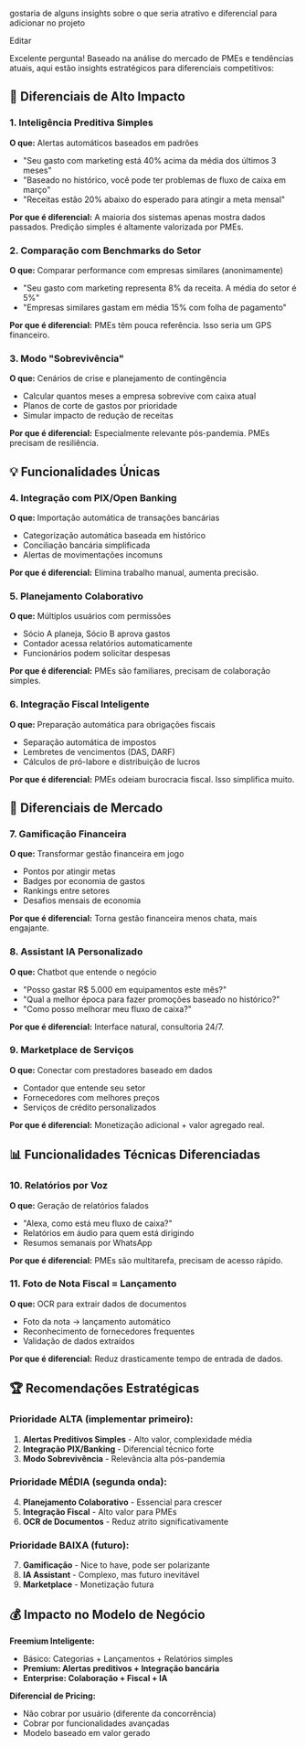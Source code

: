 gostaria de alguns insights sobre o que seria atrativo e diferencial para adicionar no projeto

Editar

Excelente pergunta! Baseado na análise do mercado de PMEs e tendências atuais, aqui estão insights estratégicos para diferenciais competitivos:

## 🚀 Diferenciais de Alto Impacto

### **1. Inteligência Preditiva Simples**

**O que:** Alertas automáticos baseados em padrões

- "Seu gasto com marketing está 40% acima da média dos últimos 3 meses"
- "Baseado no histórico, você pode ter problemas de fluxo de caixa em março"
- "Receitas estão 20% abaixo do esperado para atingir a meta mensal"

**Por que é diferencial:** A maioria dos sistemas apenas mostra dados passados. Predição simples é altamente valorizada por PMEs.

### **2. Comparação com Benchmarks do Setor**

**O que:** Comparar performance com empresas similares (anonimamente)

- "Seu gasto com marketing representa 8% da receita. A média do setor é 5%"
- "Empresas similares gastam em média 15% com folha de pagamento"

**Por que é diferencial:** PMEs têm pouca referência. Isso seria um GPS financeiro.

### **3. Modo "Sobrevivência"**

**O que:** Cenários de crise e planejamento de contingência

- Calcular quantos meses a empresa sobrevive com caixa atual
- Planos de corte de gastos por prioridade
- Simular impacto de redução de receitas

**Por que é diferencial:** Especialmente relevante pós-pandemia. PMEs precisam de resiliência.

## 💡 Funcionalidades Únicas

### **4. Integração com PIX/Open Banking**

**O que:** Importação automática de transações bancárias

- Categorização automática baseada em histórico
- Conciliação bancária simplificada
- Alertas de movimentações incomuns

**Por que é diferencial:** Elimina trabalho manual, aumenta precisão.

### **5. Planejamento Colaborativo**

**O que:** Múltiplos usuários com permissões

- Sócio A planeja, Sócio B aprova gastos
- Contador acessa relatórios automaticamente
- Funcionários podem solicitar despesas

**Por que é diferencial:** PMEs são familiares, precisam de colaboração simples.

### **6. Integração Fiscal Inteligente**

**O que:** Preparação automática para obrigações fiscais

- Separação automática de impostos
- Lembretes de vencimentos (DAS, DARF)
- Cálculos de pró-labore e distribuição de lucros

**Por que é diferencial:** PMEs odeiam burocracia fiscal. Isso simplifica muito.

## 🎯 Diferenciais de Mercado

### **7. Gamificação Financeira**

**O que:** Transformar gestão financeira em jogo

- Pontos por atingir metas
- Badges por economia de gastos
- Rankings entre setores
- Desafios mensais de economia

**Por que é diferencial:** Torna gestão financeira menos chata, mais engajante.

### **8. Assistant IA Personalizado**

**O que:** Chatbot que entende o negócio

- "Posso gastar R$ 5.000 em equipamentos este mês?"
- "Qual a melhor época para fazer promoções baseado no histórico?"
- "Como posso melhorar meu fluxo de caixa?"

**Por que é diferencial:** Interface natural, consultoria 24/7.

### **9. Marketplace de Serviços**

**O que:** Conectar com prestadores baseado em dados

- Contador que entende seu setor
- Fornecedores com melhores preços
- Serviços de crédito personalizados

**Por que é diferencial:** Monetização adicional + valor agregado real.

## 📊 Funcionalidades Técnicas Diferenciadas

### **10. Relatórios por Voz**

**O que:** Geração de relatórios falados

- "Alexa, como está meu fluxo de caixa?"
- Relatórios em áudio para quem está dirigindo
- Resumos semanais por WhatsApp

**Por que é diferencial:** PMEs são multitarefa, precisam de acesso rápido.

### **11. Foto de Nota Fiscal = Lançamento**

**O que:** OCR para extrair dados de documentos

- Foto da nota → lançamento automático
- Reconhecimento de fornecedores frequentes
- Validação de dados extraídos

**Por que é diferencial:** Reduz drasticamente tempo de entrada de dados.

## 🏆 Recomendações Estratégicas

### **Prioridade ALTA (implementar primeiro):**

1. **Alertas Preditivos Simples** - Alto valor, complexidade média
2. **Integração PIX/Banking** - Diferencial técnico forte
3. **Modo Sobrevivência** - Relevância alta pós-pandemia

### **Prioridade MÉDIA (segunda onda):**

4. **Planejamento Colaborativo** - Essencial para crescer
5. **Integração Fiscal** - Alto valor para PMEs
6. **OCR de Documentos** - Reduz atrito significativamente

### **Prioridade BAIXA (futuro):**

7. **Gamificação** - Nice to have, pode ser polarizante
8. **IA Assistant** - Complexo, mas futuro inevitável
9. **Marketplace** - Monetização futura

## 💰 Impacto no Modelo de Negócio

**Freemium Inteligente:**

- Básico: Categorias + Lançamentos + Relatórios simples
- **Premium: Alertas preditivos + Integração bancária**
- **Enterprise: Colaboração + Fiscal + IA**

**Diferencial de Pricing:**

- Não cobrar por usuário (diferente da concorrência)
- Cobrar por funcionalidades avançadas
- Modelo baseado em valor gerado


